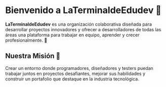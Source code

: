 # Bienvenido a **LaTerminaldeEdudev** 🚀

**LaTerminaldeEdudev** es una organización colaborativa diseñada para desarrollar proyectos innovadores y ofrecer a desarrolladores de todas las áreas una plataforma para trabajar en equipo, aprender y crecer profesionalmente. 🌟

## Nuestra Misión 🎯
Crear un entorno donde programadores, diseñadores y testers puedan trabajar juntos en proyectos desafiantes, mejorar sus habilidades y construir un portafolio que destaque en la industria tecnológica.
